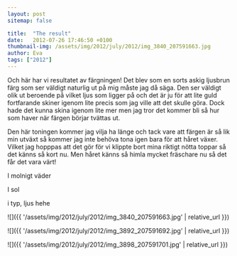 ```yaml
---
layout: post
sitemap: false

title:  "The result"
date:   2012-07-26 17:46:50 +0100
thumbnail-img: /assets/img/2012/july/2012/img_3840_207591663.jpg
author: Eva
tags: ["2012"]
---
```


Och här har vi resultatet av färgningen! Det blev som en sorts askig ljusbrun färg som ser väldigt naturlig ut på mig måste jag då säga. Den ser väldigt olik ut beroende på vilket ljus som ligger på och det är ju för att lite guld fortfarande skiner igenom lite precis som jag ville att det skulle göra. Dock hade det kunna skina igenom lite mer men jag tror det kommer bli så hur som haver när färgen börjar tvättas ut. 

Den här toningen kommer jag vilja ha länge och tack vare att färgen är så lik min utväxt så kommer jag inte behöva tona igen bara för att håret växer. Vilket jag hopppas att det gör för vi klippte bort mina riktigt nötta toppar så det känns så kort nu. Men håret känns så himla mycket fräschare nu så det får det vara värt!

I molnigt väder

I sol

i typ, ljus hehe

![]({{ '/assets/img/2012/july/2012/img_3840_207591663.jpg'  | relative_url }})

![]({{ '/assets/img/2012/july/2012/img_3892_207591692.jpg'  | relative_url }})

![]({{ '/assets/img/2012/july/2012/img_3898_207591701.jpg'  | relative_url }})

